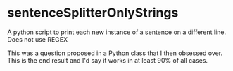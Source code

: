 # sentenceSplitterOnlyStrings
A python script to print each new instance of a sentence on a different line. Does not use REGEX

This was a question proposed in a Python class that I then obsessed over. This is the end result
and I'd say it works in at least 90% of all cases.
